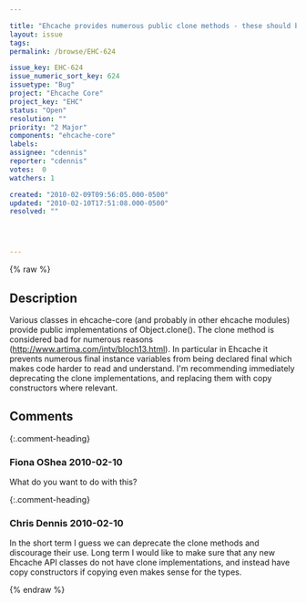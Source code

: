 ```yaml
---

title: "Ehcache provides numerous public clone methods - these should be deprecated and eventually removed"
layout: issue
tags: 
permalink: /browse/EHC-624

issue_key: EHC-624
issue_numeric_sort_key: 624
issuetype: "Bug"
project: "Ehcache Core"
project_key: "EHC"
status: "Open"
resolution: ""
priority: "2 Major"
components: "ehcache-core"
labels: 
assignee: "cdennis"
reporter: "cdennis"
votes:  0
watchers: 1

created: "2010-02-09T09:56:05.000-0500"
updated: "2010-02-10T17:51:08.000-0500"
resolved: ""




---
```


{% raw %}

## Description

<div markdown="1" class="description">

Various classes in ehcache-core (and probably in other ehcache modules) provide public implementations of Object.clone().  The clone method is considered bad for numerous reasons (http://www.artima.com/intv/bloch13.html).  In particular in Ehcache it prevents numerous final instance variables from being declared final which makes code harder to read and understand.  I'm recommending immediately deprecating the clone implementations, and replacing them with copy constructors where relevant.

</div>

## Comments


{:.comment-heading}
### **Fiona OShea** <span class="date">2010-02-10</span>

<div markdown="1" class="comment">

What do you want to do with this?

</div>


{:.comment-heading}
### **Chris Dennis** <span class="date">2010-02-10</span>

<div markdown="1" class="comment">

In the short term I guess we can deprecate the clone methods and discourage their use.  Long term I would like to make sure that any new Ehcache API classes do not have clone implementations, and instead have copy constructors if copying even makes sense for the types.

</div>



{% endraw %}
